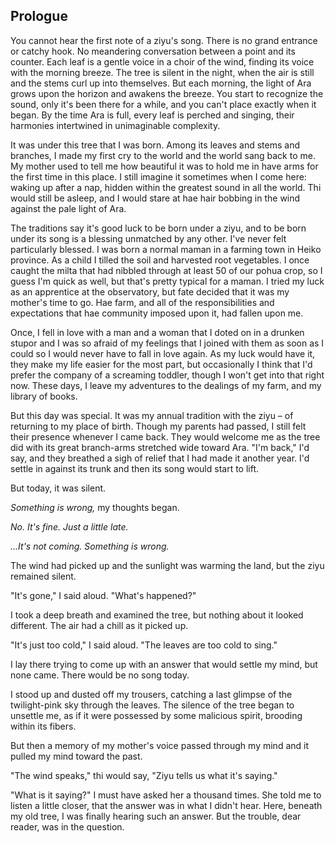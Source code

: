 
## Prologue

You cannot hear the first note of a ziyu's song. There is no grand entrance or catchy hook. No meandering conversation between a point and its counter. Each leaf is a gentle voice in a choir of the wind, finding its voice with the morning breeze. The tree is silent in the night, when the air is still and the stems curl up into themselves. But each morning, the light of Ara grows upon the horizon and awakens the breeze. You start to recognize the sound, only it's been there for a while, and you can't place exactly when it began. By the time Ara is full, every leaf is perched and singing, their harmonies intertwined in unimaginable complexity.

It was under this tree that I was born. Among its leaves and stems and branches, I made my first cry to the world and the world sang back to me. My mother used to tell me how beautiful it was to hold me in have arms for the first time in this place. I still imagine it sometimes when I come here: waking up after a nap, hidden within the greatest sound in all the world. Thi would still be asleep, and I would stare at hae hair bobbing in the wind against the pale light of Ara.

The traditions say it's good luck to be born under a ziyu, and to be born under its song is a blessing unmatched by any other. I've never felt particularly blessed. I was born a normal maman in a farming town in Heiko province. As a child I tilled the soil and harvested root vegetables. I once caught the milta that had nibbled through at least 50 of our pohua crop, so I guess I'm quick as well, but that's pretty typical for a maman. I tried my luck as an apprentice at the observatory, but fate decided that it was my mother's time to go. Hae farm, and all of the responsibilities and expectations that hae community imposed upon it, had fallen upon me.

Once, I fell in love with a man and a woman that I doted on in a drunken stupor and I was so afraid of my feelings that I joined with them as soon as I could so I would never have to fall in love again. As my luck would have it, they make my life easier for the most part, but occasionally I think that I'd prefer the company of a screaming toddler, though I won't get into that right now. These days, I leave my adventures to the dealings of my farm, and my library of books.

But this day was special. It was my annual tradition with the ziyu – of returning to my place of birth. Though my parents had passed, I still felt their presence whenever I came back. They would welcome me as the tree did with its great branch-arms stretched wide toward Ara. "I'm back," I'd say, and they breathed a sigh of relief that I had made it another year. I'd settle in against its trunk and then its song would start to lift.

But today, it was silent.

*Something is wrong,* my thoughts began.

*No. It's fine. Just a little late.* 

*...It's not coming. Something is wrong.*

The wind had picked up and the sunlight was warming the land, but the ziyu remained silent.

"It's gone," I said aloud. "What's happened?"

I took a deep breath and examined the tree, but nothing about it looked different. The air had a chill as it picked up.

"It's just too cold," I said aloud. "The leaves are too cold to sing."

I lay there trying to come up with an answer that would settle my mind, but none came. There would be no song today.

I stood up and dusted off my trousers, catching a last glimpse of the twilight-pink sky through the leaves. The silence of the tree began to unsettle me, as if it were possessed by some malicious spirit, brooding within its fibers.

But then a memory of my mother's voice passed through my mind and it pulled my mind toward the past.

"The wind speaks," thi would say, "Ziyu tells us what it's saying."

"What is it saying?" I must have asked her a thousand times. She told me to listen a little closer, that the answer was in what I didn't hear. Here, beneath my old tree, I was finally hearing such an answer. But the trouble, dear reader, was in the question.
